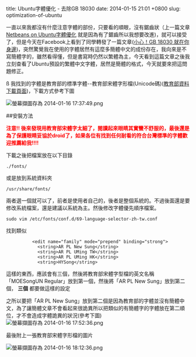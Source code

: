 title: Ubuntu字體優化 - 去除GB 18030
date: 2014-01-15 21:01 +0800
slug: optimization-of-ubuntu

一直以來我都沒有什麼注意字體的部份，只要看的順眼，沒有鋸齒狀（上一篇文章 [Netbeans on Ubuntu字體優化](http://mics.logdown.com/posts/2013/12/28/ubuntu-fonts-optimization) 就是因為有了鋸齒所以我想要改進)，就可以接受了，但是今天在Facebook上看到了同學轉發了一篇文章([小心！GB 18030 就在你身邊](http://www.techbang.com/posts/16514))，突然驚覺我在使用的字體居然有這麼多簡體中文的成份存在，我向來是不寫簡體字的，雖然看得懂，但是書寫時仍然以繁體為主，今天看到這篇文章之後我立刻查看了Ubuntu預設的繁體中文字體，居然是簡體的格式，今天就要來把這問題修正。

<!-- SUMMARY_END -->
ß
我找到的字體是教育部的標準字體--教育部宋體字形檔(Unicode碼)([教育部資料下載頁面](http://www.edu.tw/treasure/filedown.aspx?Node=1123&Index=2&WID=c5ad5187-55ef-4811-8219-e946fe04f725))，下載方式參考下圖

![螢幕擷圖存為 2014-01-16 17:37:49.png](http://user-image.logdown.io/user/6349/blog/6343/post/175873/XZ9PD84NQCKnLr1LuH3e_%E8%9E%A2%E5%B9%95%E6%93%B7%E5%9C%96%E5%AD%98%E7%82%BA%202014-01-16%2017:37:49.png)



##安裝方法

**<font color=red>注意!! 後來發現用教育部宋體字太細了，閱讀起來眼睛其實蠻不舒服的，最後還是為了保護眼睛妥協於droid了，如果各位有找到任何耐看的符合台灣標準的字體歡迎推薦給我!!!!</font>**

下載之後把檔案放在以下目錄

    ./fonts/

或是放到系統資料夾

    /usr/share/fonts/

兩者選一個就可以了，前者是使用者自己的，後者是整個系統的。不過後面還是要修改系統檔案，還是建議以系統為主。然後修改字體優先順序檔案。

    sudo vim /etc/fonts/conf.d/69-language-selector-zh-tw.conf

找到類似

```
          <edit name="family" mode="prepend" binding="strong">
            <string>AR PL New Sung</string>
            <string>AR PL UMing TW</string>
            <string>AR PL UMing HK</string>
            <string>HYSong</string>
```

這樣的東西，應該會有三個，然後將教育部宋體字型檔的英文名稱「MOESongUN Regular」放到第一個，然後將「AR PL New Sung」放到第二個， **三個** 都要做這樣的設定

之所以要把「AR PL New Sung」放到第二個是因為教育部的字體並沒有簡體中文，為了讓簡體文章不會看起來很詭異所以把類似的有簡體字的字體放在第二順位，才不會造成字體詭異的狀況(參考下圖)
![螢幕擷圖存為 2014-01-16 17:52:36.png](http://user-image.logdown.io/user/6349/blog/6343/post/175873/ikbaiuLSKGOUWA131LWm_%E8%9E%A2%E5%B9%95%E6%93%B7%E5%9C%96%E5%AD%98%E7%82%BA%202014-01-16%2017:52:36.png)

最後附上一張教育部宋體字形檔的圖片

![螢幕擷圖存為 2014-01-16 18:12:36.png](http://user-image.logdown.io/user/6349/blog/6343/post/175873/A54cYVeQWz1HhbTGGsga_%E8%9E%A2%E5%B9%95%E6%93%B7%E5%9C%96%E5%AD%98%E7%82%BA%202014-01-16%2018:12:36.png)
